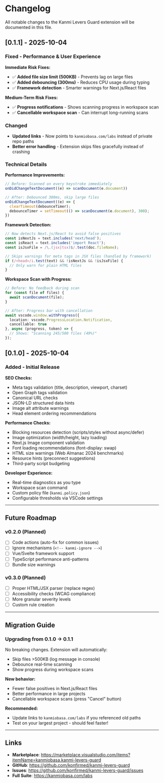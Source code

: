 # Changelog

All notable changes to the Kanmi Levers Guard extension will be documented in this file.

## [0.1.1] - 2025-10-04

### Fixed - Performance & User Experience

**Immediate Risk Fixes:**
- ✅ **Added file size limit (500KB)** - Prevents lag on large files
- ✅ **Added debouncing (300ms)** - Reduces CPU usage during typing
- ✅ **Framework detection** - Smarter warnings for Next.js/React files

**Medium-Term Risk Fixes:**
- ✅ **Progress notifications** - Shows scanning progress in workspace scan
- ✅ **Cancellable workspace scan** - Can interrupt long-running scans

### Changed

- **Updated links** - Now points to `kanmiobasa.com/labs` instead of private repo paths
- **Better error handling** - Extension skips files gracefully instead of crashing

### Technical Details

**Performance Improvements:**
```typescript
// Before: Scanned on every keystroke immediately
onDidChangeTextDocument((e) => scanDocument(e.document))

// After: Debounced 300ms, skip large files
onDidChangeTextDocument((e) => {
  clearTimeout(debounceTimer);
  debounceTimer = setTimeout(() => scanDocument(e.document), 300);
})
```

**Framework Detection:**
```typescript
// Now detects Next.js/React to avoid false positives
const isNextJs = text.includes('next/head');
const isReact = text.includes('import React');
const isJsxFile = /\.(jsx|tsx)$/.test(doc.fileName);

// Skips warnings for meta tags in JSX files (handled by framework)
if (/<head>/i.test(text) && !isNextJs && !isJsxFile) {
  // Only warn for plain HTML files
}
```

**Workspace Scan with Progress:**
```typescript
// Before: No feedback during scan
for (const file of files) {
  await scanDocument(file);
}

// After: Progress bar with cancellation
await vscode.window.withProgress({
  location: vscode.ProgressLocation.Notification,
  cancellable: true
}, async (progress, token) => {
  // Shows: "Scanning 245/500 files (49%)"
});
```

## [0.1.0] - 2025-10-04

### Added - Initial Release

**SEO Checks:**
- Meta tags validation (title, description, viewport, charset)
- Open Graph tags validation
- Canonical URL checks
- JSON-LD structured data hints
- Image alt attribute warnings
- Head element ordering recommendations

**Performance Checks:**
- Blocking resources detection (scripts/styles without async/defer)
- Image optimization (width/height, lazy loading)
- Next.js Image component validation
- Font loading recommendations (font-display: swap)
- HTML size warnings (Web Almanac 2024 benchmarks)
- Resource hints (preconnect suggestions)
- Third-party script budgeting

**Developer Experience:**
- Real-time diagnostics as you type
- Workspace scan command
- Custom policy file (`kanmi.policy.json`)
- Configurable thresholds via VSCode settings

---

## Future Roadmap

### v0.2.0 (Planned)
- [ ] Code actions (auto-fix for common issues)
- [ ] Ignore mechanisms (`<!-- kanmi-ignore -->`)
- [ ] Vue/Svelte framework support
- [ ] TypeScript performance anti-patterns
- [ ] Bundle size warnings

### v0.3.0 (Planned)
- [ ] Proper HTML/JSX parser (replace regex)
- [ ] Accessibility checks (WCAG compliance)
- [ ] More granular severity levels
- [ ] Custom rule creation

---

## Migration Guide

### Upgrading from 0.1.0 → 0.1.1

No breaking changes. Extension will automatically:
- Skip files >500KB (log message in console)
- Debounce real-time scanning
- Show progress during workspace scans

**New behavior:**
- Fewer false positives in Next.js/React files
- Better performance in large projects
- Cancellable workspace scans (press "Cancel" button)

**Recommended:**
- Update links to `kanmiobasa.com/labs` if you referenced old paths
- Test on your largest project - should feel faster!

---

## Links

- **Marketplace**: https://marketplace.visualstudio.com/items?itemName=kanmiobasa.kanmi-levers-guard
- **GitHub**: https://github.com/konfirmed/kanmi-levers-guard
- **Issues**: https://github.com/konfirmed/kanmi-levers-guard/issues
- **Full Suite**: https://kanmiobasa.com/labs
